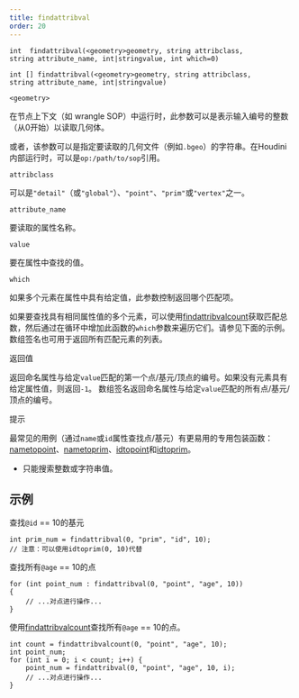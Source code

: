```yaml
---
title: findattribval
order: 20
---
```

`int  findattribval(<geometry>geometry, string attribclass, string attribute_name, int|stringvalue, int which=0)`

`int [] findattribval(<geometry>geometry, string attribclass, string attribute_name, int|stringvalue)`

`<geometry>`

在节点上下文（如 wrangle SOP）中运行时，此参数可以是表示输入编号的整数（从0开始）以读取几何体。

或者，该参数可以是指定要读取的几何文件（例如`.bgeo`）的字符串。在Houdini内部运行时，可以是`op:/path/to/sop`引用。

`attribclass`

可以是`"detail"`（或`"global"`）、`"point"`、`"prim"`或`"vertex"`之一。

`attribute_name`

要读取的属性名称。

`value`

要在属性中查找的值。

`which`

如果多个元素在属性中具有给定值，此参数控制返回哪个匹配项。

如果要查找具有相同属性值的多个元素，可以使用[findattribvalcount](./findattribvalcount "返回具有特定值的整数或字符串属性的元素数量。")获取匹配总数，然后通过在循环中增加此函数的`which`参数来遍历它们。请参见下面的示例。
数组签名也可用于返回所有匹配元素的列表。

返回值

返回命名属性与给定`value`匹配的第一个点/基元/顶点的编号。如果没有元素具有给定属性值，则返回`-1`。
数组签名返回命名属性与给定`value`匹配的所有点/基元/顶点的编号。

提示

最常见的用例（通过`name`或`id`属性查找点/基元）有更易用的专用包装函数：[nametopoint](./nametopoint "通过name属性查找点")、[nametoprim](./nametoprim "通过name属性查找基元")、[idtopoint](./idtopoint "通过id属性查找点")和[idtoprim](./idtoprim "通过id属性查找基元")。

- 只能搜索整数或字符串值。

## 示例

查找`@id` == 10的基元

```vex
int prim_num = findattribval(0, "prim", "id", 10);
// 注意：可以使用idtoprim(0, 10)代替

```

查找所有`@age` == 10的点

```vex
for (int point_num : findattribval(0, "point", "age", 10))
{
    // ...对点进行操作...
}

```

使用[findattribvalcount](./findattribvalcount "返回具有特定值的整数或字符串属性的元素数量。")查找所有`@age` == 10的点。

```vex
int count = findattribvalcount(0, "point", "age", 10);
int point_num;
for (int i = 0; i < count; i++) {
    point_num = findattribval(0, "point", "age", 10, i);
    // ...对点进行操作...
}

```
